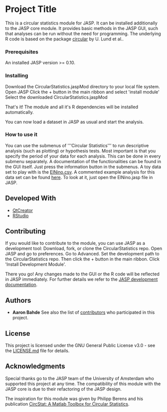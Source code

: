 # Project Title

This is a circular statistics module for JASP. It can be installed additionally to the JASP core module. It provides basic methods in the JASP GUI, such that analyses can be run without the need for programming. The underlying R code is based on the package [circular](https://CRAN.R-project.org/package=circular) by U. Lund et al..

### Prerequisites

An installed JASP version >= 0.10.

### Installing

Download the CircularStatistics.jaspMod directory to your local file system.
Open JASP
Click the + button in the main ribbon and select 'install module'
Select the downloaded CircularStatistics.jaspMod

That's it! The module and all it's R dependencies will be installed automatically.

You can now load a dataset in JASP as usual and start the analysis.

### How to use it
You can use the submenus of '''Circular Statistics''' to run descriptive analysis (such as plotting) or hypothesis tests. Most important is that you specify the period of your data for each analysis. This can be done in every submenu separately. A documentation of the functionalities can be found in the GUI itself. Just press the information button in the submenus. A toy data set to play with is the [ElNino.csv](examples/ElNino.csv). A commented example analysis for this data set can be found [here](examples/ElNino.jasp). To look at it, just open the ElNino.jasp file in JASP.

## Developed With

* [QtCreator](https://www.qt.io/)
* [RStudio](https://www.rstudio.com/)

## Contributing

If you would like to contribute to the module, you can use JASP as a development tool:
Download, fork, or clone the CircularStatistics repo.
Open JASP and go to preferences.
Go to Advanced.
Set the development path to the CircularStatistics repo.
Then click the + button in the main ribbon.
Click 'Install Development Module'.

There you go! Any changes made to the GUI or the R code will be reflected in JASP immediately. For further details we refer to the [JASP development documentation](https://github.com/jasp-stats/jasp-desktop/tree/development/Docs/development).

## Authors

* **Aaron Bahde**
See also the list of [contributors](https://github.com/your/project/contributors) who participated in this project.

## License

This project is licensed under the GNU General Public License v3.0 - see the [LICENSE.md](LICENSE.md) file for details.

## Acknowledgments

Special thanks go to the JASP team of the University of Amsterdam who supported this project at any time. The compatibility of this module with the JASP core is due to their refactoring of the JASP design.

The inspiration for this module was given by Philipp Berens and his publication [CircStat: A Matlab Toolbox for Circular Statistics](https://www.jstatsoft.org/article/view/v031i10).